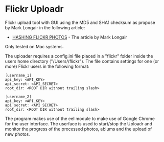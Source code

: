 # Flickr Uploadr
Flickr upload tool with GUI using the MD5 and SHA1 checksum as propose by Mark Longair in the following article:
* [HASHING FLICKR PHOTOS](https://longair.net/blog/2009/12/19/hashing-flickr-photos/) - The article by Mark Longair

Only tested on Mac systems.

The uploader requires a config.ini file placed in a "flickr" folder inside the users home directory ("/Users/<USER>/flickr").
The file contains settings for one (or more) Flickr users in the following format:
```
[username_1]
api_key: <API_KEY>
api_secret: <API_SECRET>
root_dir: <ROOT DIR without trailing slash>

[username_2]
api_key: <API_KEY>
api_secret: <API_SECRET>
root_dir: <ROOT DIR without trailing slash>
```
The program makes use of the eel module to make use of Google Chrome for the user interface. The userface is used to start/stop the Uploadr and monitor the progress of the processed photos, ablums and the upload of new photos.